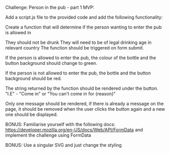 Challenge: Person in the pub - part 1 MVP:

Add a script.js file to the provided code and add the following functionality:

Create a function that will determine if the person wanting to enter the pub is allowed in

They should not be drunk
They will need to be of legal drinking age in relevant country
The function should be triggered on form submit.

If the person is allowed to enter the pub, the colour of the bottle and the button background should change to green.

If the person is not allowed to enter the pub, the bottle and the button background should be red.

The string returned by the function should be rendered under the button. "I.E" - "Come in" or "You can't come in for {reason}"

Only one message should be rendered, if there is already a message on the page, it should be removed when the user clicks the button again and a new one should be displayed.

BONUS: Familiarise yourself with the following docs: https://developer.mozilla.org/en-US/docs/Web/API/FormData and implement the challenge using FormData

BONUS: Use a singular SVG and just change the styling
